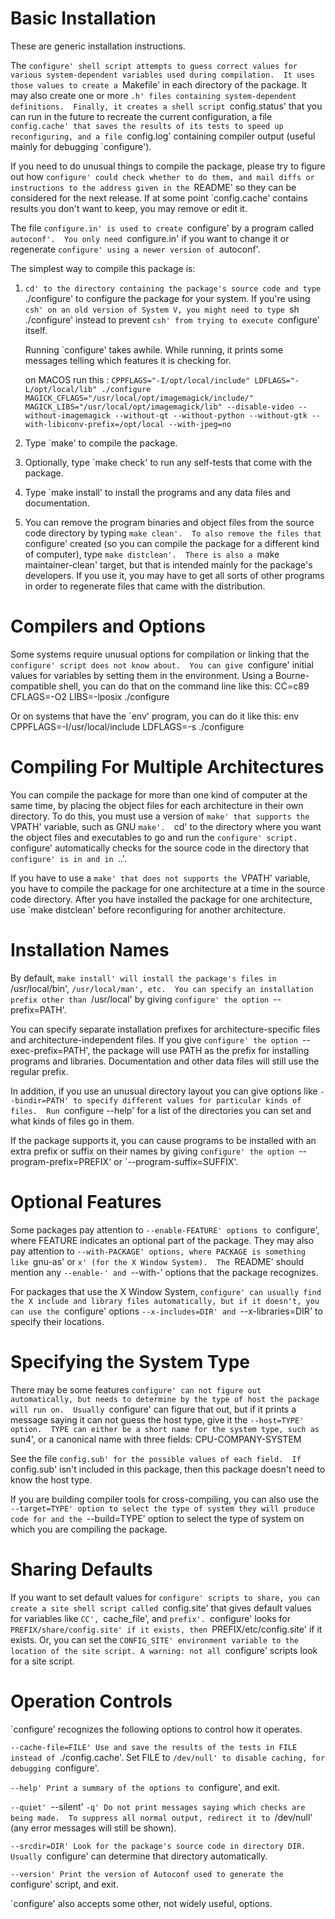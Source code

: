 Basic Installation
==================

   These are generic installation instructions.

   The `configure' shell script attempts to guess correct values for
various system-dependent variables used during compilation.  It uses
those values to create a `Makefile' in each directory of the package.
It may also create one or more `.h' files containing system-dependent
definitions.  Finally, it creates a shell script `config.status' that
you can run in the future to recreate the current configuration, a file
`config.cache' that saves the results of its tests to speed up
reconfiguring, and a file `config.log' containing compiler output
(useful mainly for debugging `configure').

   If you need to do unusual things to compile the package, please try
to figure out how `configure' could check whether to do them, and mail
diffs or instructions to the address given in the `README' so they can
be considered for the next release.  If at some point `config.cache'
contains results you don't want to keep, you may remove or edit it.

   The file `configure.in' is used to create `configure' by a program
called `autoconf'.  You only need `configure.in' if you want to change
it or regenerate `configure' using a newer version of `autoconf'.

The simplest way to compile this package is:

  1. `cd' to the directory containing the package's source code and type
     `./configure' to configure the package for your system.  If you're
     using `csh' on an old version of System V, you might need to type
     `sh ./configure' instead to prevent `csh' from trying to execute
     `configure' itself.

     Running `configure' takes awhile.  While running, it prints some
     messages telling which features it is checking for.

     on MACOS run this :
     `CPPFLAGS="-I/opt/local/include" LDFLAGS="-L/opt/local/lib" ./configure MAGICK_CFLAGS="/usr/local/opt/imagemagick/include/"  MAGICK_LIBS="/usr/local/opt/imagemagick/lib" --disable-video --without-imagemagick --without-qt --without-python --without-gtk --with-libiconv-prefix=/opt/local --with-jpeg=no`

  2. Type `make' to compile the package.

  3. Optionally, type `make check' to run any self-tests that come with
     the package.

  4. Type `make install' to install the programs and any data files and
     documentation.

  5. You can remove the program binaries and object files from the
     source code directory by typing `make clean'.  To also remove the
     files that `configure' created (so you can compile the package for
     a different kind of computer), type `make distclean'.  There is
     also a `make maintainer-clean' target, but that is intended mainly
     for the package's developers.  If you use it, you may have to get
     all sorts of other programs in order to regenerate files that came
     with the distribution.

Compilers and Options
=====================

   Some systems require unusual options for compilation or linking that
the `configure' script does not know about.  You can give `configure'
initial values for variables by setting them in the environment.  Using
a Bourne-compatible shell, you can do that on the command line like
this:
     CC=c89 CFLAGS=-O2 LIBS=-lposix ./configure

Or on systems that have the `env' program, you can do it like this:
     env CPPFLAGS=-I/usr/local/include LDFLAGS=-s ./configure

Compiling For Multiple Architectures
====================================

   You can compile the package for more than one kind of computer at the
same time, by placing the object files for each architecture in their
own directory.  To do this, you must use a version of `make' that
supports the `VPATH' variable, such as GNU `make'.  `cd' to the
directory where you want the object files and executables to go and run
the `configure' script.  `configure' automatically checks for the
source code in the directory that `configure' is in and in `..'.

   If you have to use a `make' that does not supports the `VPATH'
variable, you have to compile the package for one architecture at a time
in the source code directory.  After you have installed the package for
one architecture, use `make distclean' before reconfiguring for another
architecture.

Installation Names
==================

   By default, `make install' will install the package's files in
`/usr/local/bin', `/usr/local/man', etc.  You can specify an
installation prefix other than `/usr/local' by giving `configure' the
option `--prefix=PATH'.

   You can specify separate installation prefixes for
architecture-specific files and architecture-independent files.  If you
give `configure' the option `--exec-prefix=PATH', the package will use
PATH as the prefix for installing programs and libraries.
Documentation and other data files will still use the regular prefix.

   In addition, if you use an unusual directory layout you can give
options like `--bindir=PATH' to specify different values for particular
kinds of files.  Run `configure --help' for a list of the directories
you can set and what kinds of files go in them.

   If the package supports it, you can cause programs to be installed
with an extra prefix or suffix on their names by giving `configure' the
option `--program-prefix=PREFIX' or `--program-suffix=SUFFIX'.

Optional Features
=================

   Some packages pay attention to `--enable-FEATURE' options to
`configure', where FEATURE indicates an optional part of the package.
They may also pay attention to `--with-PACKAGE' options, where PACKAGE
is something like `gnu-as' or `x' (for the X Window System).  The
`README' should mention any `--enable-' and `--with-' options that the
package recognizes.

   For packages that use the X Window System, `configure' can usually
find the X include and library files automatically, but if it doesn't,
you can use the `configure' options `--x-includes=DIR' and
`--x-libraries=DIR' to specify their locations.

Specifying the System Type
==========================

   There may be some features `configure' can not figure out
automatically, but needs to determine by the type of host the package
will run on.  Usually `configure' can figure that out, but if it prints
a message saying it can not guess the host type, give it the
`--host=TYPE' option.  TYPE can either be a short name for the system
type, such as `sun4', or a canonical name with three fields:
     CPU-COMPANY-SYSTEM

See the file `config.sub' for the possible values of each field.  If
`config.sub' isn't included in this package, then this package doesn't
need to know the host type.

   If you are building compiler tools for cross-compiling, you can also
use the `--target=TYPE' option to select the type of system they will
produce code for and the `--build=TYPE' option to select the type of
system on which you are compiling the package.

Sharing Defaults
================

   If you want to set default values for `configure' scripts to share,
you can create a site shell script called `config.site' that gives
default values for variables like `CC', `cache_file', and `prefix'.
`configure' looks for `PREFIX/share/config.site' if it exists, then
`PREFIX/etc/config.site' if it exists.  Or, you can set the
`CONFIG_SITE' environment variable to the location of the site script.
A warning: not all `configure' scripts look for a site script.

Operation Controls
==================

   `configure' recognizes the following options to control how it
operates.

`--cache-file=FILE'
     Use and save the results of the tests in FILE instead of
     `./config.cache'.  Set FILE to `/dev/null' to disable caching, for
     debugging `configure'.

`--help'
     Print a summary of the options to `configure', and exit.

`--quiet'
`--silent'
`-q'
     Do not print messages saying which checks are being made.  To
     suppress all normal output, redirect it to `/dev/null' (any error
     messages will still be shown).

`--srcdir=DIR'
     Look for the package's source code in directory DIR.  Usually
     `configure' can determine that directory automatically.

`--version'
     Print the version of Autoconf used to generate the `configure'
     script, and exit.

`configure' also accepts some other, not widely useful, options.
